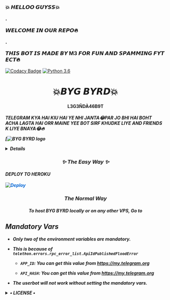 <h3>        💥        𝙃𝙀𝙇𝙇𝙊𝙊 𝙂𝙐𝙔𝙎𝙎💥

.

𝙒𝙀𝙇𝘾𝙊𝙈𝙀 𝙄𝙉 𝙊𝙐𝙍 𝙍𝙀𝙋𝙊🔥

.

𝙏𝙃𝙄𝙎 𝘽𝙊𝙏 𝙄𝙎 𝙈𝘼𝘿𝙀 𝘽𝙔 M3 𝙁𝙊𝙍 𝙁𝙐𝙉 𝘼𝙉𝘿 𝙎𝙋𝘼𝙈𝙈𝙄𝙉𝙂 𝙁𝙔𝙏 𝙀𝘾𝙏🔥</h3>

[![Codacy Badge](https://api.codacy.com/project/badge/Grade/f7c51539e67b483bb8d7749acca51d3a)](https://app.codacy.com/gh/HellBoy-OP/HellBot?utm_source=github.com&utm_medium=referral&utm_content=HellBoy-OP/HellBot&utm_campaign=Badge_Grade_Settings)
[![Python 3.6](https://img.shields.io/badge/Python-3.6%20or%20newer-blue.svg)](https://www.python.org/downloads/release/python-360/)


<h1 align="center">💥𝘽𝙔𝙂 𝘽𝙔𝙍𝘿💥</h1>

<h4 align="center">L3G3ÑDÀ46B9T</h4>

<h5>TELEGRAM KYA HAI KIU HAI YE NHI JANTA😂PAR JO BHI HAI BOHT ACHA LAGTA HAI ORR MAINE YEE BOT SIRF KHUDKE LIYE AND FRIENDS K LIYE BNAYA😂🔥

[![BYG BYRD logo](https://telegra.ph/file/5bc5130bfad2ff047a410.jpg)


<details>

  <NOTE> <CREDITS>

<NOTE>

```



BOT LGANE PAR APKA ACCOUNT BAN BHI HO SKTA HAI.....APNE RISK PAR BNAO

notifications in Update Channel.

```
Support group👇👇
@Byg_Byrd_Bot_Support_Group

</details>

<FOR DEPLOY>




>

<h3 align="center">✨ The Easy Way ✨</h3>

<h4> DEPLOY TO HEROKU </h4>

<a href="https://dashboard.heroku.com/new?button-url=https%3A%2F%2Fgithub.com%2FHellBoy-OP%2FHellBot&template=https%3A%2F%2Fgithub.com%2FHellBoy-OP%2FHellBot" rel="nofollow" style="background-color: initial; box-sizing: border-box; color: #0366d6; text-decoration-line: none;"><img alt="Deploy" data-canonical-src="https://www.herokucdn.com/deploy/button.svg" src="https://camo.githubusercontent.com/83b0e95b38892b49184e07ad572c94c8038323fb/68747470733a2f2f7777772e6865726f6b7563646e2e636f6d2f6465706c6f792f627574746f6e2e737667" style="border-style: none; box-sizing: initial; max-width: 100%;" /></a></div>

</a>

<h3 align="center">The Normal Way</h3>

<h4 align="center">To host BYG BYRD locally or on any other VPS, Go to</h4>

## Mandatory Vars

- Only two of the environment variables are mandatory.

- This is because of `telethon.errors.rpc_error_list.ApiIdPublishedFloodError`

    - `APP_ID`:   You can get this value from https://my.telegram.org

    - `API_HASH`:   You can get this value from https://my.telegram.org

- The userbot will not work without setting the mandatory vars.

<details>

  <summary> • LICENSE • </summary>

![](https://www.gnu.org/graphics/gplv3-or-later.png)

Copyright (C) 2021 HellBoy-OP

Poject [HellBot](https://github.com/HellBoy-OP/HellBot) is free software: you can redistribute it and/or modify

it under the terms of the GNU General Public License as published by

the Free Software Foundation, either version 3 of the License, or

(at your option) any later version.

This program is distributed in the hope that it will be useful,

but WITHOUT ANY WARRANTY; without even the implied warranty of

MERCHANTABILITY or FITNESS FOR A PARTICULAR PURPOSE.  See the

GNU General Public License for more details.

You should have received a copy of the GNU General Public License

along with this program. If not, see <https://www.gnu.org/licenses/>.

</details>
